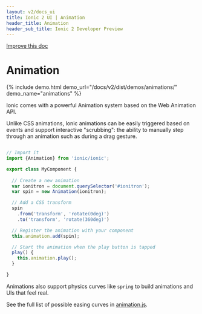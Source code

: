 ```yaml
---
layout: v2/docs_ui
title: Ionic 2 UI | Animation
header_title: Animation
header_sub_title: Ionic 2 Developer Preview
---
```

<div class="improve-docs">
  <a href='https://github.com/driftyco/ionic-site/edit/ionic2/docs/v2/ui/animation/index.md'>
    Improve this doc
  </a>
</div>

<h1 class="title">Animation</h1>

{% include demo.html demo_url="/docs/v2/dist/demos/animations/" demo_name="animations" %}

Ionic comes with a powerful Animation system based on the Web Animation API.

Unlike CSS animations, Ionic animations can be easily triggered based on events
and support interactive "scrubbing": the ability to manually step through an animation
such as during a drag gesture.

```ts

// Import it
import {Animation} from 'ionic/ionic';

export class MyComponent {
  
  // Create a new animation
  var ionitron = document.querySelector('#ionitron');
  var spin = new Animation(ionitron);

  // Add a CSS transform
  spin
    .from('transform', 'rotate(0deg)')
    .to('transform', 'rotate(360deg)')

  // Register the animation with your component
  this.animation.add(spin);

  // Start the animation when the play button is tapped
  play() {
    this.animation.play();
  }

}
```

Animations also support physics curves like `spring` to build animations and UIs that feel real.

See the full list of possible easing curves in [animation.js](https://github.com/driftyco/ionic2/blob/9b80cffedb9398376e69bdc2afc3440a4d0c39e0/ionic/animations/animation.js#L629).

